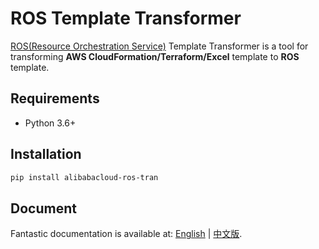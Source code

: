 # ROS Template Transformer
[ROS(Resource Orchestration Service)](https://www.alibabacloud.com/product/ros) Template Transformer
is a tool for transforming **AWS CloudFormation/Terraform/Excel** template to **ROS** template.

## Requirements
- Python 3.6+

## Installation
```bash
pip install alibabacloud-ros-tran
```

## Document
Fantastic documentation is available at: [English](https://aliyun.github.io/alibabacloud-ros-tool-transformer) | [中文版](https://aliyun.github.io/alibabacloud-ros-tool-transformer/#/zh-cn/).
